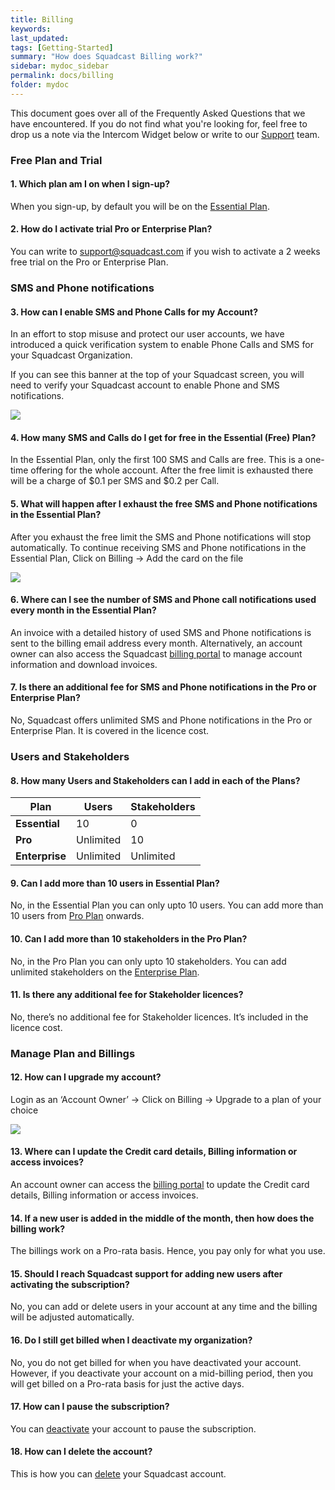 ```yaml
---
title: Billing
keywords: 
last_updated: 
tags: [Getting-Started]
summary: "How does Squadcast Billing work?"
sidebar: mydoc_sidebar
permalink: docs/billing
folder: mydoc
---
```


This document goes over all of the Frequently Asked Questions that we have encountered. If you do not find what you're looking for, feel free to drop us a note via the Intercom Widget below or write to our [Support](mailto:support@squadcast.com) team.

### Free Plan and Trial 

#### 1. Which plan am I on when I sign-up?

When you sign-up, by default you will be on the [Essential Plan](https://www.squadcast.com/pricing).

#### 2. How do I activate trial Pro or Enterprise Plan?

You can write to [support@squadcast.com](mailto:support@squadcast.com) if you wish to activate a 2 weeks free trial on the Pro or Enterprise Plan.

### SMS and Phone notifications 

#### 3. How can I enable SMS and Phone Calls for my Account? 

In an effort to stop misuse and protect our user accounts, we have introduced a quick verification system to enable Phone Calls and SMS for your Squadcast Organization. 

If you can see this banner at the top of your Squadcast screen, you will need to verify your Squadcast account to enable Phone and SMS notifications. 

![](images/billing_1.png)

#### 4. How many SMS and Calls do I get for free in the Essential (Free) Plan?

In the Essential Plan, only the first 100 SMS and Calls are free. This is a one-time offering for the whole account. 
After the free limit is exhausted there will be a charge of $0.1 per SMS and $0.2 per Call.

#### 5. What will happen after I exhaust the free SMS and Phone notifications in the Essential Plan?

After you exhaust the free limit the SMS and Phone notifications will stop automatically. To continue receiving SMS and Phone notifications in the Essential Plan, Click on Billing → Add the card on the file 

![](images/billing_2.png)

#### 6. Where can I see the number of SMS and Phone call notifications used every month in the Essential Plan?

An invoice with a detailed history of used SMS and Phone notifications is sent to the billing email address every month. Alternatively, an account owner can also access the Squadcast [billing portal](https://squadcast.chargebeeportal.com/portal/v2/login?forward=portal_main) to manage account information and download invoices. 

#### 7. Is there an additional fee for SMS and Phone notifications in the Pro or Enterprise Plan?

No, Squadcast offers unlimited SMS and Phone notifications in the Pro or Enterprise Plan. It is covered in the licence cost. 

### Users and Stakeholders

#### 8. How many Users and Stakeholders can I add in each of the Plans?

<style>
table {
    width:100%;
}
</style>

| Plan           | Users     | Stakeholders |
|----------------|-----------|--------------|
| **Essential**  | 10        | 0            |
| **Pro**        | Unlimited | 10           |
| **Enterprise** | Unlimited | Unlimited    |

#### 9. Can I add more than 10 users in Essential Plan?

No, in the Essential Plan you can only upto 10 users. You can add more than 10 users from [Pro Plan](https://www.squadcast.com/pricing) onwards.

#### 10. Can I add more than 10 stakeholders in the Pro Plan?

No, in the Pro Plan you can only upto 10 stakeholders. You can add unlimited stakeholders on the [Enterprise Plan](https://www.squadcast.com/pricing).

#### 11. Is there any additional fee for Stakeholder licences?

No, there’s no additional fee for Stakeholder licences. It’s included in the licence cost.

### Manage Plan and Billings 

#### 12. How can I upgrade my account?

Login as an ‘Account Owner’ → Click on Billing  → Upgrade to a plan of your choice

![](images/billing_3.png)

#### 13. Where can I update the Credit card details, Billing information or access invoices?

An account owner can access the [billing portal](https://squadcast.chargebeeportal.com/portal/v2/login?forward=portal_main) to update the Credit card details, Billing information or access invoices.

#### 14. If a new user is added in the middle of the month, then how does the billing work?

The billings work on a Pro-rata basis. Hence, you pay only for what you use.

#### 15. Should I reach Squadcast support for adding new users after activating the subscription?

No, you can add or delete users in your account at any time and the billing will be adjusted automatically.

#### 16. Do I still get billed when I deactivate my organization?

No, you do not get billed for when you have deactivated your account. However, if you deactivate your account on a mid-billing period, then you will get billed on a Pro-rata basis for just the active days.

#### 17. How can I pause the subscription?

You can [deactivate](deactivating-your-squadcast-account) your account to pause the subscription.

#### 18. How can I delete the account?

This is how you can [delete](deleting-your-squadcast-account) your Squadcast account.